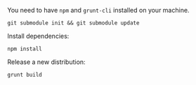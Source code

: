 You need to have `npm` and `grunt-cli` installed on your machine.

~~~
git submodule init && git submodule update
~~~

Install dependencies:
~~~
npm install
~~~

Release a new distribution:
~~~
grunt build
~~~
